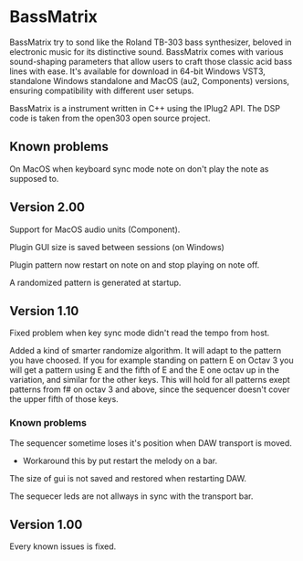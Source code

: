 # BassMatrix

BassMatrix try to sond like the Roland TB-303 bass synthesizer, beloved in electronic music for its distinctive sound. BassMatrix comes with various sound-shaping parameters that allow users to craft those classic acid bass lines with ease. It's available for download in 64-bit Windows VST3, standalone Windows standalone and MacOS (au2, Components) versions, ensuring compatibility with different user setups.

BassMatrix is a instrument written in C++ using the IPlug2 API. The DSP code is taken from the open303 open source project.

## Known problems

On MacOS when keyboard sync mode note on don't play the note as supposed to.

## Version 2.00

Support for MacOS audio units (Component).

Plugin GUI size is saved between sessions (on Windows)

Plugin pattern now restart on note on and stop playing on note off.

A randomized pattern is generated at startup.

## Version 1.10

Fixed problem when key sync mode didn't read the tempo from host.

Added a kind of smarter randomize algorithm. It will adapt to the pattern you have choosed. If you for
example standing on pattern E on Octav 3 you will get a pattern using E and the fifth of E and the E one octav up
in the variation, and similar for the other keys. This will hold for all patterns exept patterns from f# on octav 3
and above, since the sequencer doesn't cover the upper fifth of those keys.

### Known problems

The sequencer sometime loses it's position when DAW transport is moved.

* Workaround this by put restart the melody on a bar.

The size of gui is not saved and restored when restarting DAW.

The sequecer leds are not allways in sync with the transport bar.

## Version 1.00

Every known issues is fixed.
